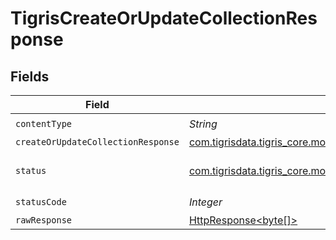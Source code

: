 # TigrisCreateOrUpdateCollectionResponse


## Fields

| Field                                                                                                                                | Type                                                                                                                                 | Required                                                                                                                             | Description                                                                                                                          |
| ------------------------------------------------------------------------------------------------------------------------------------ | ------------------------------------------------------------------------------------------------------------------------------------ | ------------------------------------------------------------------------------------------------------------------------------------ | ------------------------------------------------------------------------------------------------------------------------------------ |
| `contentType`                                                                                                                        | *String*                                                                                                                             | :heavy_check_mark:                                                                                                                   | N/A                                                                                                                                  |
| `createOrUpdateCollectionResponse`                                                                                                   | [com.tigrisdata.tigris_core.models.shared.CreateOrUpdateCollectionResponse](../../models/shared/CreateOrUpdateCollectionResponse.md) | :heavy_minus_sign:                                                                                                                   | OK                                                                                                                                   |
| `status`                                                                                                                             | [com.tigrisdata.tigris_core.models.shared.Status](../../models/shared/Status.md)                                                     | :heavy_minus_sign:                                                                                                                   | Default error response                                                                                                               |
| `statusCode`                                                                                                                         | *Integer*                                                                                                                            | :heavy_check_mark:                                                                                                                   | N/A                                                                                                                                  |
| `rawResponse`                                                                                                                        | [HttpResponse<byte[]>](https://docs.oracle.com/en/java/javase/11/docs/api/java.net.http/java/net/http/HttpResponse.html)             | :heavy_minus_sign:                                                                                                                   | N/A                                                                                                                                  |